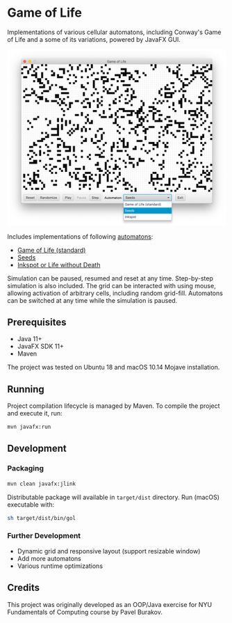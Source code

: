 # Game of Life

Implementations of various cellular automatons, including Conway's Game of Life and a some of its variations, powered by JavaFX GUI.

![Screenshot](docs/screenshot.png)

Includes implementations of following [automatons](https://en.wikipedia.org/wiki/Life-like_cellular_automaton):

- [Game of Life (standard)](https://en.wikipedia.org/wiki/Conway%27s_Game_of_Life)
- [Seeds](https://en.wikipedia.org/wiki/Seeds_(cellular_automaton))
- [Inkspot or Life without Death](https://en.wikipedia.org/wiki/Life_without_Death) 

Simulation can be paused, resumed and reset at any time. Step-by-step simulation is also included. The grid can be interacted with using mouse, allowing activation of arbitrary cells, including random grid-fill. Automatons can be switched at any time while the simulation is paused.

## Prerequisites

- Java 11+
- JavaFX SDK 11+
- Maven

The project was tested on Ubuntu 18 and macOS 10.14 Mojave installation.

## Running

Project compilation lifecycle is managed by Maven. To compile the project and execute it, run:

```bash
mvn javafx:run
```

## Development 

### Packaging

```bash
mvn clean javafx:jlink
```

Distributable package will available in `target/dist` directory. Run (macOS) executable with:

```bash
sh target/dist/bin/gol
```

### Further Development

- Dynamic grid and responsive layout (support resizable window)
- Add more automatons
- Various runtime optimizations

## Credits

This project was originally developed as an OOP/Java exercise for NYU Fundamentals of Computing course by Pavel Burakov.

